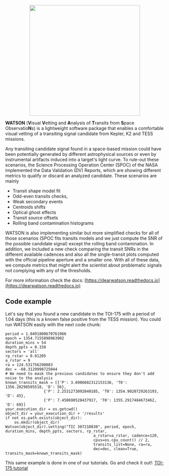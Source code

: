 <p align="center">
  <img width="350" src="https://github.com/PlanetHunters/watson/blob/main/images/watson.png?raw=true">
</p>

<b>WATSON</b> (<b>V</b>isual <b>V</b>etting and <b>A</b>nalysis of <b>T</b>ransits from <b>S</b>pace Observatio<b>N</b>s) is a lightweight software package
that enables a comfortable visual vetting of a transiting signal candidate from Kepler, K2 and TESS missions.

Any transiting candidate signal found in a space-based mission could have been potentially generated by 
different astrophysical sources or even by instrumental artifacts induced into a target's light curve. 
To rule-out these scenarios, the Science Processing Operation Center (SPOC) of the NASA implemented 
the Data Validation (DV) Reports, which are showing different metrics to qualify 
or discard an analyzed candidate. These scenarios are mainly 

* Transit shape model fit
* Odd-even transits checks, 
* Weak secondary events
* Centroids shifts
* Optical ghost effects
* Transit source offsets
* Rolling band contamination histograms

WATSON is also implementing similar but more simplified checks for all of those scenarios 
(SPOC fits transits models and we just compute the SNR of the possible candidate signal) except the 
rolling band contamination. In addition, we included a new check comparing the transit SNRs in the different 
available cadences and also all the single-transit plots computed with the official pipeline aperture and a 
smaller one. With all of these data, we compute metrics that might alert the scientist about problematic 
signals not complying with any of the thresholds.

For more information check the docs: [https://dearwatson.readthedocs.io](https://dearwatson.readthedocs.io)

## Code example
Let's say that you found a new candidate in the TOI-175 with a period of 1.04 days (this is a known false positive
from the TESS mission). You could run WATSON easily with the next code chunk:
```
period = 1.0491800670761966
epoch = 1354.7155898963902
duration_mins = 54
depth_ppts = 0.158
sectors = 'all'
rp_rstar = 0.01205
a_rstar = 9 
ra = 124.531756290083
dec = -68.3129998725044
# We need to mask the previous candidates to ensure they don't add noise to the analysis
known_transits_mask = [{'P': 3.6906682312153136, 'T0': 1356.20298505518, 'D': 56}, 
                 {'P': 2.2531273092040185, 'T0': 1354.9020729263193, 'D': 45}, 
                 {'P': 7.450690528437917, 'T0': 1355.2917484673462, 'D': 69}]
your_execution_dir = os.getcwd() 
object_dir = your_execution_dir + '/results'
if not os.path.exists(object_dir):
    os.mkdir(object_dir)
Watson(object_dir).vetting("TIC 307210830", period, epoch, duration_mins, depth_ppts, sectors, rp_rstar,
                                       a_rstar=a_rstar, cadence=120,
                                       cpus=os.cpu_count() // 2,
                                       transits_list=None, ra=ra,
                                       dec=dec, clean=True, transits_mask=known_transits_mask)
```

This same example is done in one of our tutorials. Go and check it out!: [TOI-175 tutorial](https://dearwatson.readthedocs.io/en/latest/TOI-175/TOI-175-vetting.html)

